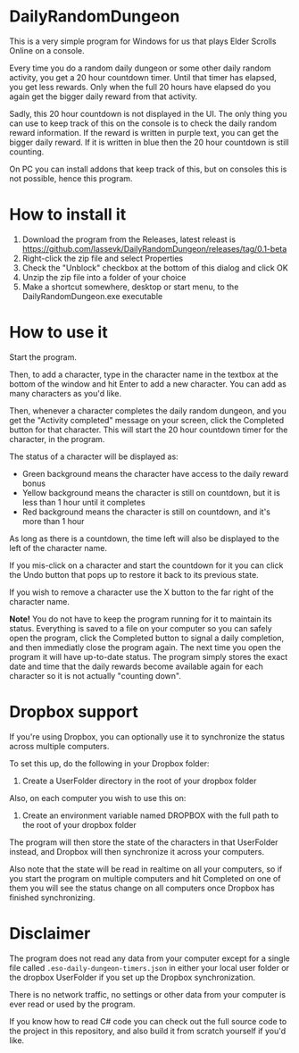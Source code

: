 # DailyRandomDungeon

This is a very simple program for Windows for us that plays Elder Scrolls Online on a console.

Every time you do a random daily dungeon or some other daily random activity, you get a 20 hour countdown timer. Until that timer has elapsed, you get less rewards.
Only when the full 20 hours have elapsed do you again get the bigger daily reward from that activity.

Sadly, this 20 hour countdown is not displayed in the UI. The only thing you can use to keep track of this on the console is to check the daily random reward information.
If the reward is written in purple text, you can get the bigger daily reward. If it is written in blue then the 20 hour countdown is still counting.

On PC you can install addons that keep track of this, but on consoles this is not possible, hence this program.

# How to install it

1. Download the program from the Releases, latest releast is https://github.com/lassevk/DailyRandomDungeon/releases/tag/0.1-beta
2. Right-click the zip file and select Properties
3. Check the "Unblock" checkbox at the bottom of this dialog and click OK
4. Unzip the zip file into a folder of your choice
5. Make a shortcut somewhere, desktop or start menu, to the DailyRandomDungeon.exe executable

# How to use it

Start the program.

Then, to add a character, type in the character name in the textbox at the bottom of the window and hit Enter to add a new character.
You can add as many characters as you'd like.

Then, whenever a character completes the daily random dungeon, and you get the "Activity completed" message on your screen, click the Completed button for that character.
This will start the 20 hour countdown timer for the character, in the program.

The status of a character will be displayed as:

* Green background means the character have access to the daily reward bonus
* Yellow background means the character is still on countdown, but it is less than 1 hour until it completes
* Red background means the character is still on countdown, and it's more than 1 hour

As long as there is a countdown, the time left will also be displayed to the left of the character name.

If you mis-click on a character and start the countdown for it you can click the Undo button that pops up to restore it back to its previous state.

If you wish to remove a character use the X button to the far right of the character name.

**Note!** You do not have to keep the program running for it to maintain its status. Everything is saved to a file on your computer so you can safely open the program, click the Completed button to signal a daily completion, and then immediatly close the program again. The next time you open the program it will have up-to-date status. The program simply stores the exact date and time that the daily rewards become available again for each character so it is not actually "counting down".

# Dropbox support

If you're using Dropbox, you can optionally use it to synchronize the status across multiple computers.

To set this up, do the following in your Dropbox folder:

1. Create a UserFolder directory in the root of your dropbox folder

Also, on each computer you wish to use this on:

1. Create an environment variable named DROPBOX with the full path to the root of your dropbox folder

The program will then store the state of the characters in that UserFolder instead, and Dropbox will then synchronize it across your computers.

Also note that the state will be read in realtime on all your computers, so if you start the program on multiple computers and hit Completed on one of them you will see the status change on all computers once Dropbox has finished synchronizing.

# Disclaimer

The program does not read any data from your computer except for a single file called `.eso-daily-dungeon-timers.json` in either your local user folder or the dropbox UserFolder
if you set up the Dropbox synchronization.

There is no network traffic, no settings or other data from your computer is ever read or used by the program.

If you know how to read C# code you can check out the full source code to the project in this repository, and also build it from scratch yourself if you'd like.
